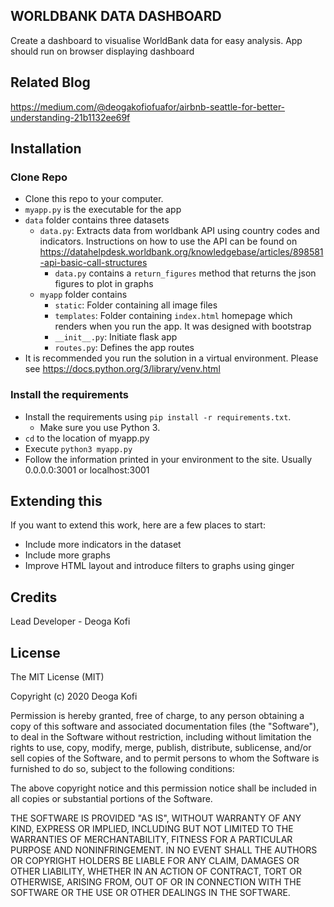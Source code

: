 WORLDBANK DATA DASHBOARD
-----------------------
Create a dashboard to visualise WorldBank data for easy analysis.
App should run on browser displaying dashboard


Related Blog
----------------------
https://medium.com/@deogakofiofuafor/airbnb-seattle-for-better-understanding-21b1132ee69f

Installation
----------------------

### Clone Repo

* Clone this repo to your computer.
* `myapp.py` is the executable for the app
* `data` folder contains three datasets
    * `data.py`: Extracts data from worldbank API using country codes and indicators. Instructions on how to use the API can be found on https://datahelpdesk.worldbank.org/knowledgebase/articles/898581-api-basic-call-structures
      * `data.py` contains a `return_figures` method that returns the json figures to plot in graphs
  * `myapp` folder contains
    * `static`: Folder containing all image files
    * `templates`: Folder containing `index.html` homepage which renders when you run the app. It was designed with bootstrap
    * `__init__.py`: Initiate flask app
    * `routes.py`: Defines the app routes
* It is recommended you run the solution in a virtual environment. Please see https://docs.python.org/3/library/venv.html


### Install the requirements

* Install the requirements using `pip install -r requirements.txt`.
    * Make sure you use Python 3.
* `cd` to the location of myapp.py
* Execute `python3 myapp.py`
* Follow the information printed in your environment to the site. Usually 0.0.0.0:3001 or localhost:3001


Extending this
-------------------------

If you want to extend this work, here are a few places to start:

* Include more indicators in the  dataset
* Include more graphs
* Improve HTML layout and introduce filters to graphs using ginger



## Credits

Lead Developer - Deoga Kofi


## License

The MIT License (MIT)

Copyright (c) 2020 Deoga Kofi

Permission is hereby granted, free of charge, to any person obtaining a copy of this software and associated documentation files (the "Software"), to deal in the Software without restriction, including without limitation the rights to use, copy, modify, merge, publish, distribute, sublicense, and/or sell copies of the Software, and to permit persons to whom the Software is furnished to do so, subject to the following conditions:

The above copyright notice and this permission notice shall be included in all copies or substantial portions of the Software.

THE SOFTWARE IS PROVIDED "AS IS", WITHOUT WARRANTY OF ANY KIND, EXPRESS OR IMPLIED, INCLUDING BUT NOT LIMITED TO THE WARRANTIES OF MERCHANTABILITY, FITNESS FOR A PARTICULAR PURPOSE AND NONINFRINGEMENT. IN NO EVENT SHALL THE AUTHORS OR COPYRIGHT HOLDERS BE LIABLE FOR ANY CLAIM, DAMAGES OR OTHER LIABILITY, WHETHER IN AN ACTION OF CONTRACT, TORT OR OTHERWISE, ARISING FROM, OUT OF OR IN CONNECTION WITH THE SOFTWARE OR THE USE OR OTHER DEALINGS IN THE SOFTWARE.
